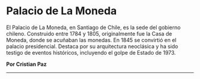 # Palacio de La Moneda

El Palacio de La Moneda, en Santiago de Chile, es la sede del gobierno chileno. Construido entre 1784 y 1805, originalmente fue la Casa de Moneda, donde se acuñaban las monedas. En 1845 se convirtió en el palacio presidencial. Destaca por su arquitectura neoclásica y ha sido testigo de eventos históricos, incluyendo el golpe de Estado de 1973.

**Por Cristian Paz**

- - - -
